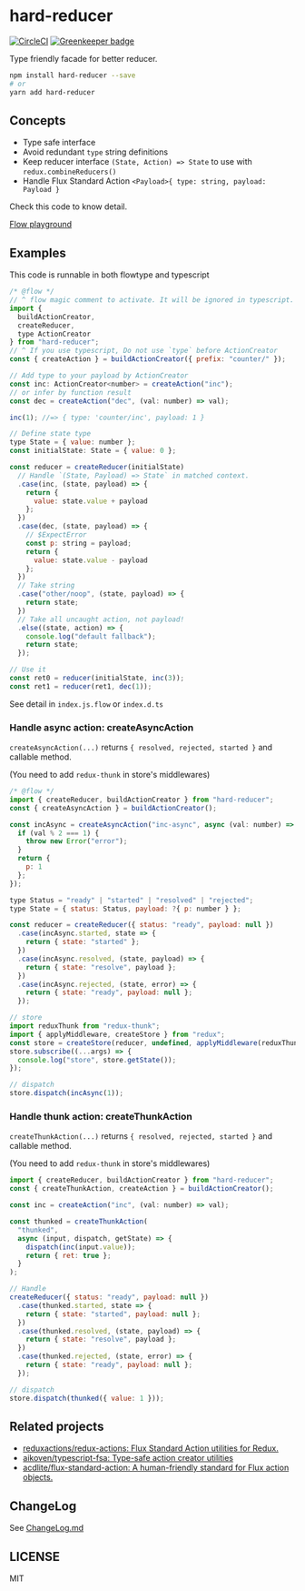 # hard-reducer

[![CircleCI](https://circleci.com/gh/mizchi/hard-reducer.svg?style=svg)](https://circleci.com/gh/mizchi/hard-reducer) [![Greenkeeper badge](https://badges.greenkeeper.io/mizchi/hard-reducer.svg)](https://greenkeeper.io/)

Type friendly facade for better reducer.

```sh
npm install hard-reducer --save
# or
yarn add hard-reducer
```

## Concepts

- Type safe interface
- Avoid redundant `type` string definitions
- Keep reducer interface `(State, Action) => State` to use with `redux.combineReducers()`
- Handle Flux Standard Action `<Payload>{ type: string, payload: Payload }`

Check this code to know detail.

[Flow playground](https://flow.org/try/#0PQKgBAAgZgNg9gdzCYAoUYCmBnGBLAOwBcBaAEz2wEMAjGTZNIgTwAcGBBAYyLzgIDCAJ0xUicIQB4B-bESFVCRAFxg5QwgHMANGACSBVgFciugApVm8KmQB8YALxgA3qjBgAFAeNEAlKucwFnZVGQJ1RWJdVktrMlULKzgbMABfVHTUYIYAJUwyIy5MKQBlIjFMeydXdw8yit0qAmZ-MHqiTG03ME1MFU9fR3s8gqLS8o7bLvcuKmxMaVl5SNN9QxNzWOS7D273bl5+YVFxKTCIpV1vDbBEuKm9z3bO262bQYd7Z+7WkcLiyTPWwZVCoKBGAg8PgEMA0Ix4GBkA7Q45iCQeOCsIjYAJgVgiKB4AAeAH5VOotGlBjUwFwlniCcTHGBMdiAHT4zCEolgAA+vLAAHJBaD3ODIYcYVwRBVkfxFuFlkpyfItFd1qs7ttbLt3O5+uclVFHlACKprkQhq8kjYfqo5YIZacFRcomsfJsbXYXI86YqgmwGE5OdywABqIK++lQagAMTNYCazGZHkIPnNGo+9hperAIiIRiEMJzuYD7GmpfcMS9qlNYAAZPWwKbU5nHu50rnO3qY1R42yAPqWpzZR75wsw3vx7qZMUQqH8WlOzBmIRwAC2lEwDpdRv6FIIOndNy1Nh1jwNSwUlxNCYtVtXG63klP3oFr7tYAdqOdhuvbotT17h9XM-TkMsgwZLkmQjIgo39KcEyTFM0xMDMfCzEDS3HIssMrbIK0ras4gSNdN3mNkRGwOAYAAN0wDwW1QvxfHbNJHm7MU4wIQdhwgsc+gnZtuJnUVm3nSUlxOTASjwddWHoHc-xWFUNEPc9c0vRV-zg9xWm-J0JF3HTdFouA8DIUzzO9EswMtbJmRDGDI1A6NuNUZCnA8TCPECBzUlY3NEN45lR1zHDJxEjsxIilwpNlBcCF0aVpNk+TFMS5Ll0fcjt0S9jMnFfKUoqP4xkBCZKlbPBeCoGBnlUZ5fnyf5xgqbNunoS0oBETAAC98mZKA6vmbo7LAdcqFYZkCEwJAAFkpu8sTxpEUZig85oUzkCpNuTJxCBqvA6ueRpEr2zDbPpAALJoyHoIRmUm1g2V6IgPCoRK2WyQK9Vi26CHu4owBJMAAaBoQPB2jozslDk3jIQYVQqUTujW1q2VmeYU0+yVY3nZK6pgGhPoAa0ux5nrZeZ3tx6F8chXjCZgYmyd+9xYvRsZRI5wTcK54oQXQYAwCMahelBcaaRKjoHQrGWZLkhS8sleXsrIrcHQyZk4QRJFEp-dEaScolVEFOkIQ6IRgBFALJfpKi+mZBW0uVh0PEFR2iEFVjxsILhneXd3BX9wVdA8Wi6tUAgjHXGhikwyOYF9+kyEwAOnAV4O064MPPCT6PY-joRE7qlP-X9jhsGYSFA+knLNcSj3-ZIOYa9z8OC7AGO44Tq0aVihuKKomj6IjsuMlYrJAzaSrmUCJOjEwQve8e9I-YII6Trn6owEX5ewAABnY1a69Klqxmq2r6sq37MbmBj-fD6GXmI7YKdc-1WFUylgwRsBgAi0PAJAsuESzuH3sjDobJ97hjxAjDiM475YwYjnZ+lVogIw-n9PmxY2KQLUJVGBdUl5gBIPAr0iCOy-UAXmTAABHeEIg6EFCJCQfET55gkE3GQIGCAqAiG6PfeYrYuBV3bughoFC4jYJmA7PoK9i6OQQZ-cC+YABMP9DzKK9AAoBmgQFCUOtfb41ChEoI8F7SRMNpHv37vBNRCju5F2Bn-XRtDgHhVwWAYxx0b4ozMagVafRj5OEhgvEhB9j6pF0P7DwABmXw5dHFEAAIzMkhvmQ+ugvbeWSZaDRGTLF9FSboHOHh1FJKCbIGimA2TwE0MUoglTUBAA)

## Examples

This code is runnable in both flowtype and typescript

```js
/* @flow */
// ^ flow magic comment to activate. It will be ignored in typescript.
import {
  buildActionCreator,
  createReducer,
  type ActionCreator
} from "hard-reducer";
// ^ If you use typescript, Do not use `type` before ActionCreator
const { createAction } = buildActionCreator({ prefix: "counter/" });

// Add type to your payload by ActionCreator
const inc: ActionCreator<number> = createAction("inc");
// or infer by function result
const dec = createAction("dec", (val: number) => val);

inc(1); //=> { type: 'counter/inc', payload: 1 }

// Define state type
type State = { value: number };
const initialState: State = { value: 0 };

const reducer = createReducer(initialState)
  // Handle `(State, Payload) => State` in matched context.
  .case(inc, (state, payload) => {
    return {
      value: state.value + payload
    };
  })
  .case(dec, (state, payload) => {
    // $ExpectError
    const p: string = payload;
    return {
      value: state.value - payload
    };
  })
  // Take string
  .case("other/noop", (state, payload) => {
    return state;
  })
  // Take all uncaught action, not payload!
  .else((state, action) => {
    console.log("default fallback");
    return state;
  });

// Use it
const ret0 = reducer(initialState, inc(3));
const ret1 = reducer(ret1, dec(1));
```

See detail in `index.js.flow` or `index.d.ts`

### Handle async action: createAsyncAction

`createAsyncAction(...)` returns `{ resolved, rejected, started }` and callable method.

(You need to add `redux-thunk` in store's middlewares)

```js
/* @flow */
import { createReducer, buildActionCreator } from "hard-reducer";
const { createAsyncAction } = buildActionCreator();

const incAsync = createAsyncAction("inc-async", async (val: number) => {
  if (val % 2 === 1) {
    throw new Error("error");
  }
  return {
    p: 1
  };
});

type Status = "ready" | "started" | "resolved" | "rejected";
type State = { status: Status, payload: ?{ p: number } };

const reducer = createReducer({ status: "ready", payload: null })
  .case(incAsync.started, state => {
    return { state: "started" };
  })
  .case(incAsync.resolved, (state, payload) => {
    return { state: "resolve", payload };
  })
  .case(incAsync.rejected, (state, error) => {
    return { state: "ready", payload: null };
  });

// store
import reduxThunk from "redux-thunk";
import { applyMiddleware, createStore } from "redux";
const store = createStore(reducer, undefined, applyMiddleware(reduxThunk));
store.subscribe((...args) => {
  console.log("store", store.getState());
});

// dispatch
store.dispatch(incAsync(1));
```

### Handle thunk action: createThunkAction

`createThunkAction(...)` returns `{ resolved, rejected, started }` and callable method.

(You need to add `redux-thunk` in store's middlewares)

```js
import { createReducer, buildActionCreator } from "hard-reducer";
const { createThunkAction, createAction } = buildActionCreator();

const inc = createAction("inc", (val: number) => val);

const thunked = createThunkAction(
  "thunked",
  async (input, dispatch, getState) => {
    dispatch(inc(input.value));
    return { ret: true };
  }
);

// Handle
createReducer({ status: "ready", payload: null })
  .case(thunked.started, state => {
    return { state: "started", payload: null };
  })
  .case(thunked.resolved, (state, payload) => {
    return { state: "resolve", payload };
  })
  .case(thunked.rejected, (state, error) => {
    return { state: "ready", payload: null };
  });

// dispatch
store.dispatch(thunked({ value: 1 }));
```

## Related projects

- [reduxactions/redux-actions: Flux Standard Action utilities for Redux.](https://github.com/reduxactions/redux-actions)
- [aikoven/typescript-fsa: Type-safe action creator utilities](https://github.com/aikoven/typescript-fsa)
- [acdlite/flux-standard-action: A human-friendly standard for Flux action objects.](https://github.com/acdlite/flux-standard-action)

## ChangeLog

See [ChangeLog.md](ChangeLog.md)

## LICENSE

MIT
